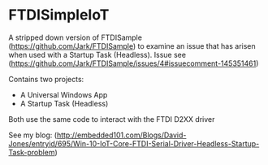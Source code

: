 # FTDISimpleIoT

A stripped down version of FTDISample (https://github.com/Jark/FTDISample) to examine an issue that has arisen when used with a Startup Task (Headless). Issue see (https://github.com/Jark/FTDISample/issues/4#issuecomment-145351461)

Contains two projects:
* A Universal Windows App
* A Startup Task (Headless)

Both use the same code to interact with the FTDI D2XX driver

See my blog: (http://embedded101.com/Blogs/David-Jones/entryid/695/Win-10-IoT-Core-FTDI-Serial-Driver-Headless-Startup-Task-problem)
